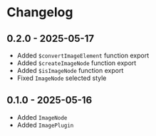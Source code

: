 # Changelog

## 0.2.0 - 2025-05-17

- Added `$convertImageElement` function export
- Added `$createImageNode` function export
- Added `$isImageNode` function export
- Fixed `ImageNode` selected style

## 0.1.0 - 2025-05-16

- Added `ImageNode`
- Added `ImagePlugin`
